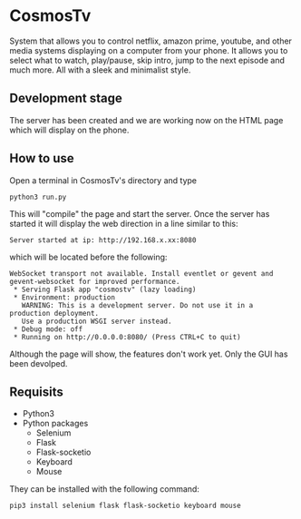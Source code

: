 # CosmosTv
System that allows you to control netflix, amazon prime, youtube, and other media systems displaying on a computer from your phone. It allows you to select what to watch, play/pause, skip intro, jump to the next episode and much more. All with a sleek and minimalist style.

## Development stage
The server has been created and we are working now on the HTML page which will display on the phone.

## How to use
Open a terminal in CosmosTv's directory and type
```
python3 run.py
```
This will "compile" the page and start the server. Once the server has started it will display the web direction in a line similar to this:
```
Server started at ip: http://192.168.x.xx:8080
```
which will be located before the following: 
```
WebSocket transport not available. Install eventlet or gevent and gevent-websocket for improved performance.
 * Serving Flask app "cosmostv" (lazy loading)
 * Environment: production
   WARNING: This is a development server. Do not use it in a production deployment.
   Use a production WSGI server instead.
 * Debug mode: off
 * Running on http://0.0.0.0:8080/ (Press CTRL+C to quit)
```

Although the page will show, the features don't work yet. Only the GUI has been devolped.

## Requisits
- Python3
- Python packages
  - Selenium
  - Flask
  - Flask-socketio
  - Keyboard
  - Mouse


They can be installed with the following command:
```
pip3 install selenium flask flask-socketio keyboard mouse
```
